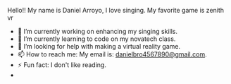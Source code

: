 



Hello!! My name is Daniel Arroyo, I love singing. My favorite game is zenith vr

- 🔭 I’m currently working on enhancing my singing skills.
- 🌱 I’m currently learning to code on my novatech class.
- 🤔 I’m looking for help with making a virtual reality game.
- 📫 How to reach me: My email is: danielbro4567890@gmail.com.
- ⚡ Fun fact: I don't like reading. 
- 
